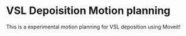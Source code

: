 # VSL Depoisition Motion planning
This is a experimental motion planning for VSL deposition using Moveit!